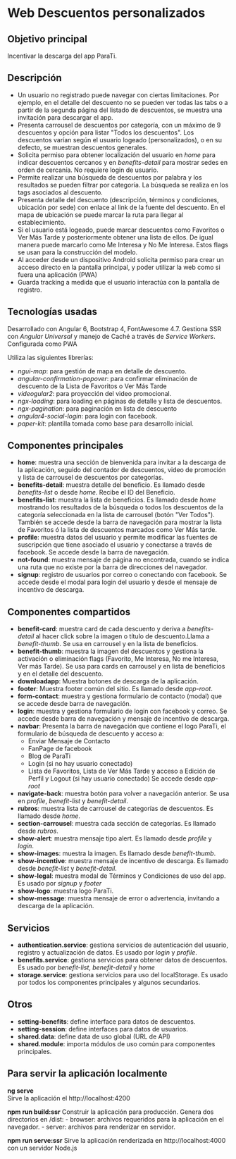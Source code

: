 # Web Descuentos personalizados

## Objetivo principal

Incentivar la descarga del app ParaTi.

## Descripción

- Un usuario no registrado puede navegar con ciertas limitaciones. Por ejemplo, en el detalle del descuento no se pueden ver todas las tabs o a partir de la segunda página del listado de descuentos, se muestra una invitación para descargar el app. 
- Presenta carrousel de descuentos por categoría, con un máximo de 9 descuentos y opción para listar "Todos los descuentos". Los descuentos varían según el usuario logeado (personalizados), o en su defecto, se muestran descuentos generales.
- Solicita permiso para obtener localización del usuario en *home* para indicar descuentos cercanos y en *benefits-detail* para mostrar sedes en orden de cercanía. No requiere login de usuario. 
- Permite realizar una búsqueda de descuentos por palabra y los resultados se pueden filtrar por categoría. La búsqueda se realiza en los tags asociados al descuento. 
- Presenta detalle del descuento (descripción, términos y condiciones, ubicación por sede) con enlace al link de la fuente del descuento. En el mapa de ubicación se puede marcar la ruta para llegar al establecimiento.
- Si el usuario está logeado, puede marcar descuentos como Favoritos o Ver Más Tarde y posteriormente obtener una lista de ellos. De igual manera puede marcarlo como Me Interesa y No Me Interesa. Estos flags se usan para la construcción del modelo. 
- Al acceder desde un dispositivo Android solicita permiso para crear un acceso directo en la pantalla principal, y poder utilizar la web como si fuera una aplicación (PWA)
- Guarda tracking a medida que el usuario interactúa con la pantalla de registro. 

## Tecnologías usadas

Desarrollado con Angular 6, Bootstrap 4, FontAwesome 4.7. 
Gestiona SSR con *Angular Universal* y manejo de Caché a través de *Service Workers*. 
Configurada como PWA 

Utiliza las siguientes librerías:

- *ngui-map*: para gestión de mapa en detalle de descuento.
- *angular-confirmation-popover*: para confirmar eliminación de descuento de la Lista de Favoritos o Ver Más Tarde
- *videogular2*: para proyección del video promocional.
- *ngx-loading*: para loading en páginas de detalle y lista de descuentos.
- *ngx-pagination*: para paginación en lista de descuento
- *angular4-social-login*: para login con facebook.
- *paper-kit*: plantilla tomada como base para desarrollo inicial.

## Componentes principales

- **home**: muestra una sección de bienvenida para invitar a la descarga de la aplicación, seguido del contador de descuentos, video de promoción y lista de carrousel de descuentos por categorías.
- **benefits-detail**: muestra detalle del beneficio. Es llamado desde *benefits-list* o desde *home*. Recibe el ID del Beneficio.
- **benefits-list**: muestra la lista de beneficios. Es llamado desde *home* mostrando los resultados de la búsqueda o todos los descuentos de la categoría seleccionada en la lista de carrousel (botón "Ver Todos"). También se accede desde la barra de navegación para mostrar la lista de Favoritos ó la lista de descuentos marcados como Ver Más tarde. 
- **profile**: muestra datos del usuario y permite modificar las fuentes de suscripción que tiene asociado el usuario y conectarse a través de facebook. Se accede desde la barra de navegación. 
- **not-found**: muestra mensaje de página no encontrada, cuando se indica una ruta que no existe por la barra de direcciones del navegador.
- **signup**: registro de usuarios por correo o conectando con facebook. Se accede desde el modal para login del usuario y desde el mensaje de incentivo de descarga.

## Componentes compartidos

- **benefit-card**: muestra card de cada descuento y deriva a *benefits-detail* al hacer click sobre la imagen o título de descuento.Llama a *benefit-thumb*. Se usa en carrousel y en la lista de beneficios.
- **benefit-thumb**: muestra la imagen del descuentos y gestiona la activación o eliminación flags (Favorito, Me Interesa, No me Interesa, Ver más Tarde). Se usa para cards en carrousel y en lista de beneficios y en el detalle del descuento.
- **downloadapp**: Muestra botones de descarga de la aplicación. 
- **footer**: Muestra footer común del sitio. Es llamado desde *app-root*.
- **form-contact**: muestra y gestiona formulario de contacto (modal) que se accede desde barra de navegación. 
- **login**: muestra y gestiona formulario de login con facebook y correo. Se accede desde barra de navegación y mensaje de incentivo de descarga. 
- **navbar**: Presenta la barra de navegación que contiene el logo ParaTi, el formulario de búsqueda de descuento y acceso a:
    - Enviar Mensaje de Contacto
    - FanPage de facebook 
    - Blog de ParaTi
    - Login (si no hay usuario conectado)
    - Lista de Favoritos, Lista de Ver Más Tarde y acceso a Edición de Perfil y Logout (si hay usuario conectado)
    Se accede desde *app-root*
- **navigate-back**: muestra botón para volver a navegación anterior. Se usa en *profile*, *benefit-list* y *benefit-detail*.
- **rubros**: muestra lista de carrousel de categorías de descuentos. Es llamado desde *home*. 
- **section-carrousel**: muestra cada sección de categorías. Es llamado desde *rubros*.
- **show-alert**: muestra mensaje tipo alert. Es llamado desde *profile* y *login*.
- **show-images**: muestra la imagen. Es llamado desde *benefit-thumb*.
- **show-incentive**: muestra mensaje de incentivo de descarga. Es llamado desde *benefit-list* y *benefit-detail*.
- **show-legal**: muestra modal de Términos y Condiciones de uso del app. Es usado por *signup* y *footer*
- **show-logo**: muestra logo ParaTi.
- **show-message**: muestra mensaje de error o advertencia, invitando a descarga de la aplicación. 

## Servicios

- **authentication.service**: gestiona servicios de autenticación del usuario, registro y actualización de datos. Es usado por *login* y *profile*.
- **benefits.service**: gestiona servicios para obtener datos de descuentos. Es usado por *benefit-list*, *benefit-detail* y *home* 
- **storage.service**: gestiona servicios para uso del localStorage. Es usado por todos los componentes principales y algunos secundarios. 

## Otros

- **setting-benefits**: define interface para datos de descuentos.
- **setting-session**: define interfaces para datos de usuarios.
- **shared.data**: define data de uso global (URL de API)
- **shared.module**: importa módulos de uso común para componentes principales.

## Para servir la aplicación localmente

**ng serve**  
Sirve la aplicación el http://localhost:4200

**npm run build:ssr**
Construir la aplicación para producción. Genera dos directorios en /dist: 
    - browser: archivos requeridos para la aplicación en el navegador.
    - server: archivos para renderizar en servidor.

**npm run serve:ssr**
Sirve la aplicación renderizada en http://localhost:4000 con un servidor Node.js